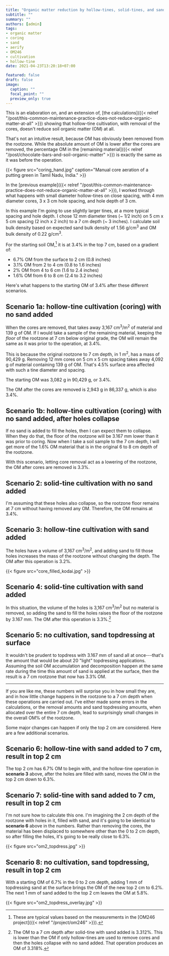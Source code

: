 ```yaml
---
title: "Organic matter reduction by hollow-tines, solid-tines, and sand topdressing"
subtitle: ""
summary: ""
authors: [admin]
tags: 
- organic matter
- coring
- sand
- aerify
- OM246
- cultivation
- hollow-tine
date: 2021-04-23T13:20:18+07:00

featured: false
draft: false
image:
  caption: ""
  focal_point: ""
  preview_only: true
---
```


This is an elaboration on, and an extension of, [the calculations]({{< relref "/post/this-common-maintenance-practice-does-not-reduce-organic-matter-at-all" >}}) showing that hollow-tine cultivation, with removal of the cores, doesn't reduce soil organic matter (OM) at all. 

That's not an intuitive result, because OM has obviously been removed from the rootzone. While the absolute amount of OM is lower after the cores are removed, the percentage OM in the [remaining material]({{< relref "/post/chocolate-bars-and-soil-organic-matter" >}}) is exactly the same as it was before the operation. 

{{< figure src="coring_hand.jpg" caption="Manual core aeration of a putting green in Tamil Nadu, India." >}}

In the [previous example]({{< relref "/post/this-common-maintenance-practice-does-not-reduce-organic-matter-at-all" >}}), I worked through what happens with small diameter hollow-tines on close spacing, with 4 mm diameter cores, 3 x 3 cm hole spacing, and hole depth of 3 cm. 

In this example I'm going to use slightly larger tines, at a more typical spacing and hole depth. I chose 12 mm diameter tines (~ 1/2 inch) on 5 cm x 5 cm spacing (2 inch x 2 inch) to a 7 cm depth (~ 3 inches). I calculate soil bulk density based on expected sand bulk density of 1.56 g/cm<sup>3</sup> and OM bulk density of 0.22 g/cm<sup>3</sup>.

For the starting soil OM,[^1] it is at 3.4% in the top 7 cm, based on a gradient of:

* 6.7% OM from the surface to 2 cm (0.8 inches)
* 3.1% OM from 2 to 4 cm (0.8 to 1.6 inches)
* 2% OM from 4 to 6 cm (1.6 to 2.4 inches)
* 1.6% OM from 6 to 8 cm (2.4 to 3.2 inches)

[^1]: These are typical values based on the measurements in the [OM246 project]({{< relref "/project/om246" >}}).

Here's what happens to the starting OM of 3.4% after these different scenarios. 

## Scenario 1a: hollow-tine cultivation (coring) with no sand added

When the cores are removed, that takes away 3,167 cm<sup>3</sup>/m<sup>2</sup> of material and 139 g of OM. If I would take a sample of the remaining material, keeping the *floor* of the rootzone at 7 cm below original grade, the OM will remain the same as it was prior to the operation, at 3.4%.

This is because the original rootzone to 7 cm depth, in 1 m<sup>2</sup>, has a mass of 90,429 g. Removing 12 mm cores on 5 cm x 5 cm spacing takes away 4,092 g of material containing 139 g of OM. That's 4.5% surface area affected with such a tine diameter and spacing.

The starting OM was 3,082 g in 90,429 g, or 3.4%.

The OM after the cores are removed is 2,943 g in 86,337 g, which is also 3.4%.

## Scenario 1b: hollow-tine cultivation (coring) with no sand added, after holes collapse

If no sand is added to fill the holes, then I can expect them to collapse. When they do that, the floor of the rootzone will be 3.167 mm lower than it was prior to coring. Now when I take a soil sample to the 7 cm depth, I will get more of the 1.6% OM material that is in the original 6 to 8 cm depth of the rootzone.

With this scenario, letting core removal act as a lowering of the rootzone, the OM after cores are removed is 3.3%.

## Scenario 2: solid-tine cultivation with no sand added

I'm assuming that these holes also collapse, so the rootzone floor remains at 7 cm without having removed any OM. Therefore, the OM remains at 3.4%.

## Scenario 3: hollow-tine cultivation with sand added

The holes have a volume of 3,167 cm<sup>3</sup>/m<sup>2</sup>, and adding sand to fill those holes increases the mass of the rootzone without changing the depth. The OM after this operation is 3.2%.

{{< figure src="core_filled_kodai.jpg" >}}

## Scenario 4: solid-tine cultivation with sand added

In this situation, the volume of the holes is 3,167 cm<sup>3</sup>/m<sup>2</sup> but no material is removed, so adding the sand to fill the holes raises the floor of the rootzone by 3.167 mm. The OM after this operation is 3.3%.[^2]

[^2]: The OM to a 7 cm depth after solid-tine with sand added is 3.312%. This is lower than the OM if only hollow-tines are used to remove cores and then the holes collapse with no sand added. That operation produces an OM of 3.318%.

## Scenario 5: no cultivation, sand topdressing at surface

It wouldn't be prudent to topdress with 3.167 mm of sand all at once---that's the amount that would be about 20 "light" topdressing applications. Assuming the soil OM accumulation and decomposition happen at the same rate during the time this amount of sand is applied at the surface, then the result is a 7 cm rootzone that now has 3.3% OM.

---

If you are like me, these numbers will surprise you in how small they are, and in how little change happens in the rootzone to a 7 cm depth when these operations are carried out. I've either made some errors in the calculations, or the removal amounts and sand topdressing amounts, when allocated over the entire 7 cm depth, lead to surprisingly small changes in the overall OM% of the rootzone.

Some major changes can happen if only the top 2 cm are considered. Here are a few additional scenarios.

## Scenario 6: hollow-tine with sand added to 7 cm, result in top 2 cm

The top 2 cm has 6.7% OM to begin with, and the hollow-tine operation in **scenario 3** above, after the holes are filled with sand, moves the OM in the top 2 cm down to 6.3%. 

## Scenario 7: solid-tine with sand added to 7 cm, result in top 2 cm

I'm not sure how to calculate this one. I'm imagining the 2 cm depth of the rootzone with holes in it, filled with sand, and it's going to be identical to **scenario 6** above in the numbers. Rather than removing the cores, the material has been displaced to somewhere other than the 0 to 2 cm depth, so after filling the holes, it's going to be really close to 6.3%.

{{< figure src="om2_topdress.jpg" >}}

## Scenario 8: no cultivation, sand topdressing, result in top 2 cm

With a starting OM of 6.7% in the 0 to 2 cm depth, adding 1 mm of topdressing sand at the surface brings the OM of the new top 2 cm to 6.2%. The next 1 mm of sand added to the top 2 cm leaves the OM at 5.8%. 

{{< figure src="om2_topdress_overlay.jpg" >}}



